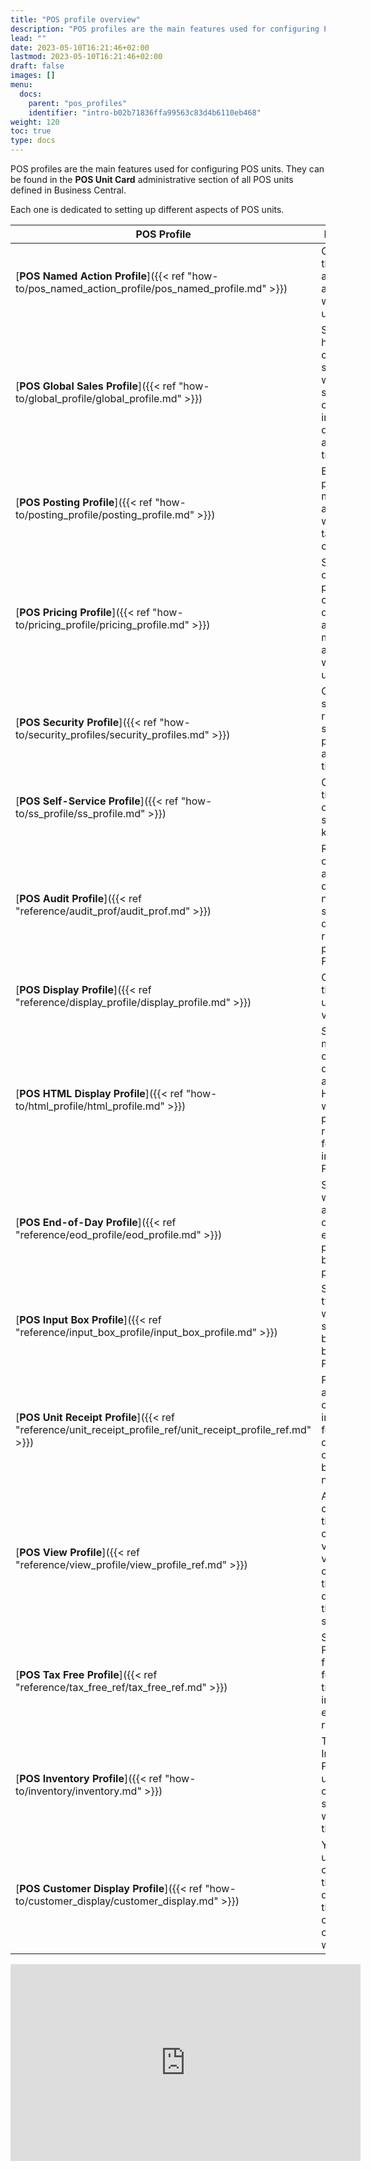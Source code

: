 ```yaml
---
title: "POS profile overview"
description: "POS profiles are the main features used for configuring POS units."
lead: ""
date: 2023-05-10T16:21:46+02:00
lastmod: 2023-05-10T16:21:46+02:00
draft: false
images: []
menu:
  docs:
    parent: "pos_profiles"
    identifier: "intro-b02b71836ffa99563c83d4b6110eb468"
weight: 120
toc: true
type: docs
---
```


POS profiles are the main features used for configuring POS units. They can be found in the **POS Unit Card** administrative section of all POS units defined in Business Central.

Each one is dedicated to setting up different aspects of POS units.

| POS Profile     | Description |
| ----------- | ----------- |
| [**POS Named Action Profile**]({{< ref "how-to/pos_named_action_profile/pos_named_profile.md" >}}) | Configure the main actions associated with POS units. |
| [**POS Global Sales Profile**]({{< ref "how-to/global_profile/global_profile.md" >}})| Set up a hierarchical company structure in which a single company is in charge of documenting all POS transactions. |
| [**POS Posting Profile**]({{< ref "how-to/posting_profile/posting_profile.md" >}}) | Establish the posting method according to which the tax is calculated. |
| [**POS Pricing Profile**]({{< ref "how-to/pricing_profile/pricing_profile.md" >}}) | Set up the customer price lists, customer discount list, and price matching associated with the POS unit. |
| [**POS Security Profile**]({{< ref "how-to/security_profiles/security_profiles.md" >}}) | Configure security-related settings like passwords and display timeout. |
| [**POS Self-Service Profile**]({{< ref "how-to/ss_profile/ss_profile.md" >}}) | Configure the behavior of self-service kiosks. | 
| [**POS Audit Profile**]({{< ref "reference/audit_prof/audit_prof.md" >}}) | Refer to the options for assigning different number series and different rules for printing to a POS unit. |
| [**POS Display Profile**]({{< ref "reference/display_profile/display_profile.md" >}}) | Configure the POS units display view. |
| [**POS HTML Display Profile**]({{< ref "how-to/html_profile/html_profile.md" >}}) | Set up how media content is displayed, and upload a HTML file which provides responses for customer input on the POS display. |
| [**POS End-of-Day Profile**]({{< ref "reference/eod_profile/eod_profile.md" >}}) | Set up in what manner and how often the end-of-day process will be performed. |
| [**POS Input Box Profile**]({{< ref "reference/input_box_profile/input_box_profile.md" >}}) | Set up what type of data will be supported by input boxes in POS units. |
| [**POS Unit Receipt Profile**]({{< ref "reference/unit_receipt_profile_ref/unit_receipt_profile_ref.md" >}}) | Provide additional custom text in the receipt footer area depending on your business needs. |
| [**POS View Profile**]({{< ref "reference/view_profile/view_profile_ref.md" >}}) | Add a custom POS theme, and configure various visual components that will be displayed on the POS unit screen. |
| [**POS Tax Free Profile**]({{< ref "reference/tax_free_ref/tax_free_ref.md" >}}) | Set up the POS tax-free profile for transactions in all tax-exempt regions. |
| [**POS Inventory Profile**]({{< ref "how-to/inventory/inventory.md" >}}) | The POS Inventory Profile is used for configuring stockout warnings on the POS. |
| [**POS Customer Display Profile**]({{< ref "how-to/customer_display/customer_display.md" >}}) | You can set up the content of the POS display that the customer can interact with. |


<iframe width="560" height="315" src="https://www.youtube.com/embed/tbnKC-_cBGc" title="YouTube video player" frameborder="0" allow="accelerometer; autoplay; clipboard-write; encrypted-media; gyroscope; picture-in-picture; web-share" allowfullscreen></iframe>